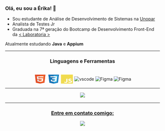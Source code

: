 ### Olá, eu sou a Érika! 👋

- Sou estudante de Análise de Desenvolvimento de Sistemas na [ Unopar ](https://www.unopar.com)
- Analista de Testes Jr
- Graduada na 7ª geração do Bootcamp de Desenvolvimento Front-End da [< Laboratoria >](https://www.laboratoria.la/br)

Atualmente estudando **Java** e **Appium**

-----
<h3 align="center">Linguagens e Ferramentas</h3>  
<div align="center" style="display: inline_block"><br>
  <img title="HTML" align="center" alt="HTML" height="30" width="40" src="https://raw.githubusercontent.com/devicons/devicon/master/icons/html5/html5-original.svg">
  <img title="CSS"align="center" alt="CSS" height="30" width="40" src="https://raw.githubusercontent.com/devicons/devicon/master/icons/css3/css3-original.svg">
  <img title="Javscript" align="center" alt="Js" height="30" width="40" src="https://raw.githubusercontent.com/devicons/devicon/master/icons/javascript/javascript-plain.svg">
  <img title="VScode" align="center" alt="vscode" height="30" width="40" src="https://cdn.jsdelivr.net/gh/devicons/devicon/icons/vscode/vscode-original.svg" />
  <img title="Figma" align="center" alt="Figma" height="30" width="40" src="https://cdn.jsdelivr.net/gh/devicons/devicon/icons/figma/figma-original.svg" />
    <img title="Figma" align="center" alt="Figma" height="30" width="40" src="https://cdn.jsdelivr.net/gh/devicons/devicon/icons/react/react-original.svg"/>
</div>

---
<div align="center">
  <a href="https://github.com/erikakrause">
  <img height="180em" src="https://github-readme-stats.vercel.app/api?username=erikakrause&show_icons=true&theme=dracula&include_all_commits=true&count_private=true"/>
</div>

----
<h3 align="center">Entre em contato comigo:</h3>
<div align="center">
  <a href="https://www.linkedin.com/in/leticiaantunes/" target="_blank"><img src="https://img.shields.io/badge/-LinkedIn-%230077B5?style=for-the-badge&logo=linkedin&logoColor=white" target="_blank"></a>
 </div>
